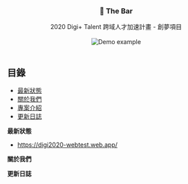 <p align="center">
  <h3 align="center">🍷 The Bar</h3>

  <p align="center">
    2020 Digi+ Talent 跨域人才加速計畫 - 創夢項目
    <br>
    <br>
    <img src="https://i.imgur.com/2A8sy46.jpg" alt="Demo example"/>
    <br>
    <br>
  </p>
</p>

## 目錄

- [最新狀態](#news)
- [關於我們](#about-us)
- [專案介紹](#news)
- [更新日誌](#update-log)

**最新狀態**

- <https://digi2020-webtest.web.app/>

**關於我們**

**更新日誌**
